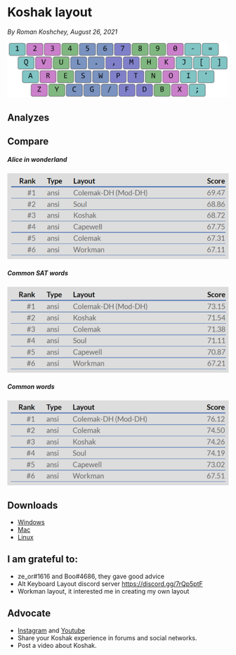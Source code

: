 # Koshak layout

*By Roman Koshchey, August 26, 2021*

![Layout image](img/layout.png)

## Analyzes
  


## Compare
##### Alice in wonderland
![Alice in wonderland](img/alice-in-wonderland.png)

##### Common SAT words
![Common SAT words](img/common-SAT-words.png)

##### Common words
![Common words](img/common-words.png)

## Downloads
- [Windows](download/koshak-windows.zip)
- [Mac](download/koshak-mac.zip)
- [Linux](download/koshak-linux.zip)

## I am grateful to:
- ze_or#1616 and Boo#4686, they gave good advice
- Alt Keyboard Layout discord server https://discord.gg/7rQp5ptF
- Workman layout, it interested me in creating my own layout

## Advocate
* [Instagram](https://www.instagram.com/koshcher_sw/) and [Youtube](https://www.youtube.com/channel/UC76gVI16vbdC1Bwa87bECyw)
* Share your Koshak experience in forums and social networks.
* Post a video about Koshak.
